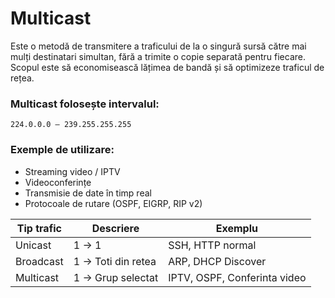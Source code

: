 # Multicast
Este o metodă de transmitere a traficului de la o singură sursă către mai mulți destinatari simultan, fără a trimite o copie separată pentru fiecare.
Scopul este să economisească lățimea de bandă și să optimizeze traficul de rețea.

### Multicast folosește intervalul:
`224.0.0.0 – 239.255.255.255`

### Exemple de utilizare:
- Streaming video / IPTV
- Videoconferințe
- Transmisie de date în timp real
- Protocoale de rutare (OSPF, EIGRP, RIP v2)

| Tip trafic | Descriere | Exemplu |
|------------|------------|------------|
| Unicast  | 1 -> 1  | SSH, HTTP normal  |
| Broadcast  | 1 -> Toti din retea  | ARP, DHCP Discover  |
| Multicast | 1 -> Grup selectat | IPTV, OSPF, Conferinta video | Valoare B